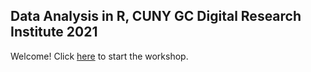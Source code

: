 ## Data Analysis in R, CUNY GC Digital Research Institute 2021
Welcome! Click [here](data-wrangling.md) to start the workshop.